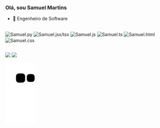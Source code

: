 ### Olá, sou Samuel Martins

- 🔭 Engenheiro de Software

<div style="display": inline_block><br>
  <img align="center" alt="Samuel.py" height="30" width="40" src="https://cdn.jsdelivr.net/gh/devicons/devicon/icons/python/python-original.svg"/>
  <img align="center" alt="Samuel.jsx/tsx" height="30" width="40" src="https://cdn.jsdelivr.net/gh/devicons/devicon/icons/react/react-original.svg"/>
  <img align="center" alt="Samuel.js" height="30" width="40" src="https://cdn.jsdelivr.net/gh/devicons/devicon/icons/javascript/javascript-original.svg"/>
  <img align="center" alt="Samuel.ts" height="30" width="40" src="https://cdn.jsdelivr.net/gh/devicons/devicon/icons/typescript/typescript-original.svg"/>
  <img align="center" alt="Samuel.html" height="30" width="40" src="https://cdn.jsdelivr.net/gh/devicons/devicon/icons/html5/html5-original.svg"/>
  <img align="center" alt="Samuel.css" height="30" width="40" src="https://cdn.jsdelivr.net/gh/devicons/devicon/icons/css3/css3-original.svg"/>                                                                                                                                            
</div>
  
##
<div>
  <a href="mailto:sgranierimartins@gmail.com"><img src="https://img.shields.io/badge/Gmail-D14836?style=for-the-badge&logo=gmail&logoColor=white" target="_blank"></a>
  <a href="https://wa.me/5511999378343"><img src="https://img.shields.io/badge/WhatsApp-25D366?style=for-the-badge&logo=whatsapp&logoColor=white" target="_blank"></a>
</div>

![Snake animation](https://github.com/samuel-granieri/samuel-granieri/blob/output/github-contribution-grid-snake.svg)
